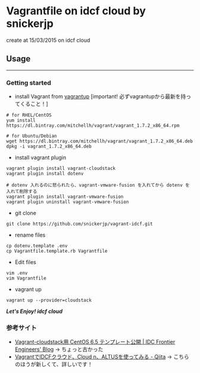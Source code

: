 # Vagrantfile on idcf cloud by snickerjp

create at 15/03/2015 on idcf cloud

## Usage

----

### Getting started

- install Vagrant from [vagrantup](https://www.vagrantup.com/) [important! 必ずvagrantupから最新を持ってくること！]

```
# for RHEL/CentOS
yum install https://dl.bintray.com/mitchellh/vagrant/vagrant_1.7.2_x86_64.rpm

# for Ubuntu/Debian
wget https://dl.bintray.com/mitchellh/vagrant/vagrant_1.7.2_x86_64.deb
dpkg -i vagrant_1.7.2_x86_64.deb
```

- install vagrant plugin

```
vagrant plugin install vagrant-cloudstack
vagrant plugin install dotenv

# dotenv 入れるのに怒られたら、vagrant-vmware-fusion を入れてから dotenv を入れて削除する
vagrant plugin install vagrant-vmware-fusion
vagrant plugin uninstall vagrant-vmware-fusion
```

- git clone

```
git clone https://github.com/snickerjp/vagrant-idcf.git
```

- rename files

```
cp dotenv.template .env
cp Vagrantfile.template.rb Vagrantfile
```

- Edit files

```
vim .env
vim Vagrantfile
```

- vagrant up

```
vagrant up --provider=cloudstack
```

__*Let's Enjoy! idcf cloud*__

### 参考サイト
- [Vagrant-cloudstack用 CentOS 6.5 テンプレート公開 | IDC Frontier Engineers' Blog](http://www.idcf.jp/blog/cloud/vagrant-cloudstack-2/) → ちょっと古かった
- [VagrantでIDCFクラウド、Cloud n、ALTUSを使ってみる - Qiita](http://qiita.com/atsaki/items/f12e82f109193321fb13) → こちらのほうが新しくて、詳しいです！

